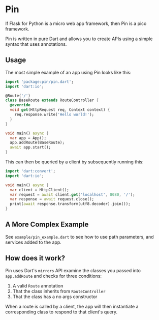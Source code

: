 # Pin

If Flask for Python is a micro web app framework, then Pin is a pico framework.

Pin is written in pure Dart and allows you to create APIs using a simple syntax that uses annotations.

## Usage

The most simple example of an app using Pin looks like this:

```dart
import 'package:pin/pin.dart';
import 'dart:io';

@Route('/')
class BaseRoute extends RouteController {
  @override
  void get(HttpRequest req, Context context) {
    req.response.write('Hello world!');
  }
}

void main() async {
  var app = App();
  app.addRoute(BaseRoute);
  await app.start();
}
```

This can then be queried by a client by subsequently running this:

```dart
import 'dart:convert';
import 'dart:io';

void main() async {
  var client = HttpClient();
  var request = await client.get('localhost', 8080, '/');
  var response = await request.close();
  print(await response.transform(utf8.decoder).join());
}
```

## A More Complex Example

See `example/pin_example.dart` to see how to use path parameters, and services added to the app.

## How does it work?

Pin uses Dart's `mirrors` API examine the classes you passed into `app.addRoute` and checks for three conditions:

1. A valid `Route` annotation
2. That the class inherits from `RouteController`
3. That the class has a no args constructor

When a route is called by a client, the app will then instantiate a corresponding class to respond to that client's query.
